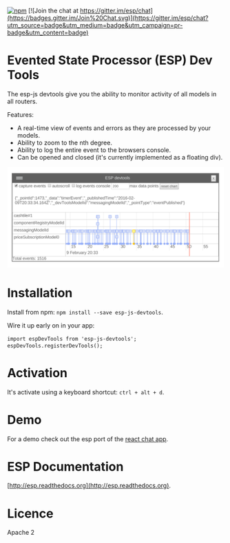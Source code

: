 [![npm](https://img.shields.io/npm/v/esp-js-devtools.svg)](https://www.npmjs.com/package/esp-js-devtools)
[![Join the chat at https://gitter.im/esp/chat](https://badges.gitter.im/Join%20Chat.svg)](https://gitter.im/esp/chat?utm_source=badge&utm_medium=badge&utm_campaign=pr-badge&utm_content=badge)

# Evented State Processor (ESP) Dev Tools

The esp-js devtools give you the ability to monitor activity of all models in all routers.

Features:
* A real-time view of events and errors as they are processed by your models.
* Ability to zoom to the nth degree.
* Ability to log the entire event to the browsers console.
* Can be opened and closed (it's currently implemented as a floating div).

![screenshot](./screenshots/screenshot.png)

# Installation
Install from npm: `npm install --save esp-js-devtools`.

Wire it up early on in your app:

```
import espDevTools from 'esp-js-devtools';
espDevTools.registerDevTools();
```

# Activation 

It's activate using a keyboard shortcut: `ctrl + alt + d`. 

#  Demo

For a demo check out the esp port of the [react chat app](https://github.com/esp/esp-js/tree/master/examples/esp-chat-react-es6).

# ESP Documentation

[http://esp.readthedocs.org](http://esp.readthedocs.org).

# Licence 

Apache 2